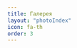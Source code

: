 ```yaml
---
title: Галерея
layout: "photoIndex"
icon: fa-th
order: 3
---
```


<!-- {% includeGallery UsaSommer2015 %} -->
